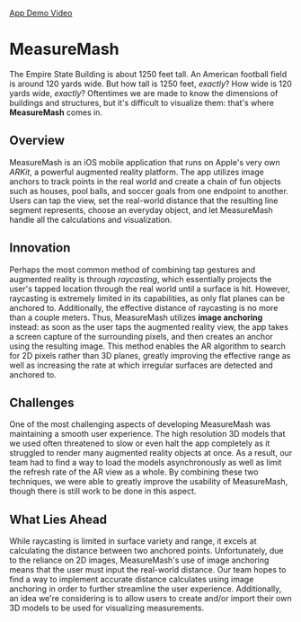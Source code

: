 [App Demo Video](https://www.youtube.com/watch?v=NVoF2WiEOd4)

# MeasureMash

The Empire State Building is about 1250 feet tall. An American football field is around 120 yards wide. But how tall is 1250 feet, *exactly*? How wide is 120 yards wide, *exactly*? Oftentimes we are made to know the dimensions of buildings and structures, but it's difficult to visualize them: that's where **MeasureMash** comes in.



## Overview

MeasureMash is an iOS mobile application that runs on Apple's very own *ARKit*, a powerful augmented reality platform. The app utilizes image anchors to track points in the real world and create a chain of fun objects such as houses, pool balls, and soccer goals from one endpoint to another. Users can tap the view, set the real-world distance that the resulting line segment represents, choose an everyday object, and let MeasureMash handle all the calculations and visualization.

## Innovation

Perhaps the most common method of combining tap gestures and augmented reality is through *raycasting*, which essentially projects the user's tapped location through the real world until a surface is hit. However, raycasting is extremely limited in its capabilities, as only flat planes can be anchored to. Additionally, the effective distance of raycasting is no more than a couple meters. Thus, MeasureMash utilizes **image anchoring** instead: as soon as the user taps the augmented reality view, the app takes a screen capture of the surrounding pixels, and then creates an anchor using the resulting image. This method enables the AR algorithm to search for 2D pixels rather than 3D planes, greatly improving the effective range as well as increasing the rate at which irregular surfaces are detected and anchored to.

## Challenges

One of the most challenging aspects of developing MeasureMash was maintaining a smooth user experience. The high resolution 3D models that we used often threatened to slow or even halt the app completely as it struggled to render many augmented reality objects at once. As a result, our team had to find a way to load the models asynchronously as well as limit the refresh rate of the AR view as a whole. By combining these two techniques, we were able to greatly improve the usability of MeasureMash, though there is still work to be done in this aspect.

## What Lies Ahead

While raycasting is limited in surface variety and range, it excels at calculating the distance between two anchored points. Unfortunately, due to the reliance on 2D images, MeasureMash's use of image anchoring means that the user must input the real-world distance. Our team hopes to find a way to implement accurate distance calculates using image anchoring in order to further streamline the user experience. Additionally, an idea we're considering is to allow users to create and/or import their own 3D models to be used for visualizing measurements.
